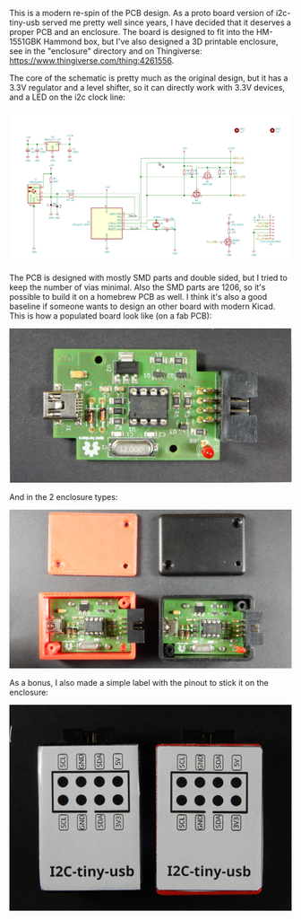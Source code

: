 This is a modern re-spin of the PCB design. As a proto board version of
i2c-tiny-usb served me pretty well since years, I have decided that it deserves
a proper PCB and an enclosure. The board is designed to fit into the HM-1551GBK
Hammond box, but I've also designed a 3D printable enclosure, see in the
"enclosure" directory and on Thingiverse: https://www.thingiverse.com/thing:4261556.

The core of the schematic is pretty much as the original design, but it has a
3.3V regulator and a level shifter, so it can directly work with 3.3V devices,
and a LED on the i2c clock line:

![schematic](images/i2c_tiny_usb_schematic.png "Schematic")

The PCB is designed with mostly SMD parts and double sided, but I tried to keep
the number of vias minimal. Also the SMD parts are 1206, so it's possible to
build it on a homebrew PCB as well. I think it's also a good baseline if someone
wants to design an other board with modern Kicad. This is how a populated 
board look like (on a fab PCB):

![pcb](images/i2c_tiny_usb_pcb.png "Board")

And in the 2 enclosure types:

![box](images/i2c_tiny_usb_enclosures.png "Box")

As a bonus, I also made a simple label with the pinout to stick it on the
enclosure:

![label](images/i2c_tiny_usb_label.png "Enclosure")
